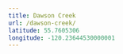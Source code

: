 ```yaml
---
title: Dawson Creek
url: /dawson-creek/
latitude: 55.7605306
longitude: -120.23644530000001
---
```

